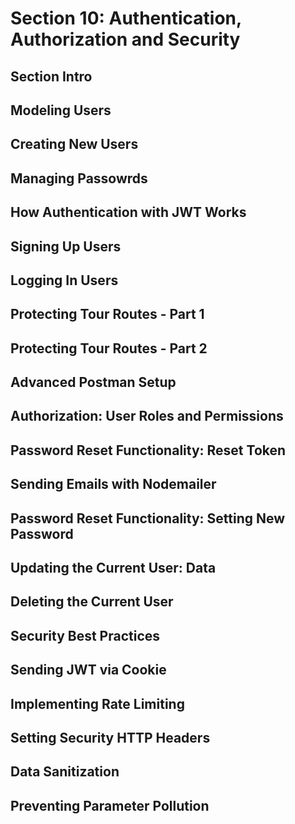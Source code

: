 # Section 10: Authentication, Authorization and Security 

## Section Intro 

## Modeling Users 

## Creating New Users 

## Managing Passowrds 

## How Authentication with JWT Works 

## Signing Up Users 

## Logging In Users

## Protecting Tour Routes - Part 1 

## Protecting Tour Routes - Part 2 

## Advanced Postman Setup 

## Authorization: User Roles and Permissions 

## Password Reset Functionality: Reset Token 

## Sending Emails with Nodemailer 

## Password Reset Functionality: Setting New Password 

## Updating the Current User: Data 

## Deleting the Current User 

## Security Best Practices 

## Sending JWT via Cookie 

## Implementing Rate Limiting 

## Setting Security HTTP Headers 

## Data Sanitization 

## Preventing Parameter Pollution 
